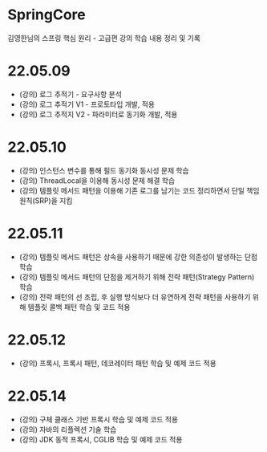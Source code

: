 # SpringCore
김영한님의 스프링 핵심 원리 - 고급편 강의 학습 내용 정리 및 기록

# 22.05.09
 - (강의) 로그 추적기 - 요구사항 분석
 - (강의) 로그 추적기 V1 - 프로토타입 개발, 적용
 - (강의) 로그 추적지 V2 - 파라미터로 동기화 개발, 적용

# 22.05.10
 - (강의) 인스턴스 변수를 통해 필드 동기화 동시성 문제 학습
 - (강의) ThreadLocal을 이용해 동시성 문제 해결 학습
 - (강의) 템플릿 메서드 패턴을 이용해 기존 로그를 남기는 코드 정리하면서 단일 책임 원칙(SRP)을 지킴

# 22.05.11
 - (강의) 템플릿 메서드 패턴은 상속을 사용하기 때문에 강한 의존성이 발생하는 단점 학습
 - (강의) 템플릿 메서드 패턴의 단점을 제거하기 위해 전략 패턴(Strategy Pattern) 학습
 - (강의) 전략 패턴의 선 조립, 후 실행 방식보다 더 유연하게 전략 패턴을 사용하기 위해 템플릿 콜백 패턴 학습 및 코드 적용

# 22.05.12
 - (강의) 프록시, 프록시 패턴, 데코레이터 패턴 학습 및 예제 코드 적용

# 22.05.14
 - (강의) 구체 클래스 기반 프록시 학습 및 예제 코드 적용
 - (강의) 자바의 리플렉션 기술 학습
 - (강의) JDK 동적 프록시, CGLIB 학습 및 예제 코드 적용

